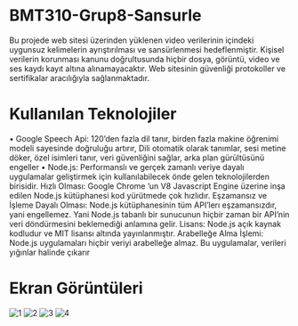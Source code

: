 # BMT310-Grup8-Sansurle
Bu projede web sitesi üzerinden yüklenen video verilerinin içindeki uygunsuz kelimelerin
ayrıştırılması ve sansürlenmesi hedeflenmiştir. Kişisel verilerin korunması kanunu doğrultusunda
hiçbir dosya, görüntü, video ve ses kaydı kayıt altına alınamayacaktır. Web sitesinin güvenliği
protokoller ve sertifikalar aracılığıyla sağlanmaktadır.
# Kullanılan Teknolojiler
• Google Speech Api: 120’den fazla dil tanır, birden fazla makine öğrenimi modeli sayesinde
doğruluğu artırır, Dili otomatik olarak tanımlar, sesi metine döker, özel isimleri tanır, veri
güvenliğini sağlar, arka plan gürültüsünü engeller
• Node.js:
Performanslı ve gerçek zamanlı veriye dayalı uygulamalar geliştirmek için kullanılabilecek
önde gelen teknolojilerden birisidir.
Hızlı Olması: Google Chrome ’un V8 Javascript Engine üzerine inşa edilen Node.js
kütüphanesi kod yürütmede çok hızlıdır.
Eşzamansız ve İşleme Dayalı Olması: Node.js kütüphanesinin tüm API’lerı eşzamansızdır,
yani engellemez. Yani Node.js tabanlı bir sunucunun hiçbir zaman bir API’nin veri
döndürmesini beklemediği anlamına gelir.
Lisans: Node.js açık kaynak kodludur ve MIT lisansı altında yayınlanmıştır.
Arabelleğe Alma İşlemi: Node.js uygulamaları hiçbir veriyi arabelleğe almaz. Bu
uygulamalar, verileri yığınlar halinde çıkarır
# Ekran Görüntüleri
![1](https://user-images.githubusercontent.com/59374871/122387600-b3d3eb80-cf77-11eb-8c13-53e1752dbe75.PNG)
![2](https://user-images.githubusercontent.com/59374871/122387585-ae76a100-cf77-11eb-8f27-f941544ff68d.PNG)
![3](https://user-images.githubusercontent.com/59374871/122387578-ad457400-cf77-11eb-88ce-e805de1ead86.PNG)
![4](https://user-images.githubusercontent.com/59374871/122387627-b9313600-cf77-11eb-9cc3-b80586db5d92.PNG)
